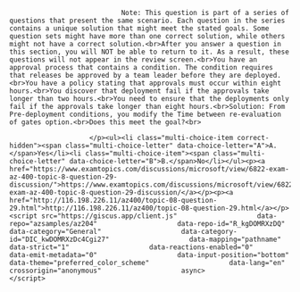 <p class="card-text">
							
								Note: This question is part of a series of questions that present the same scenario. Each question in the series contains a unique solution that might meet the stated goals. Some question sets might have more than one correct solution, while others might not have a correct solution.<br>After you answer a question in this section, you will NOT be able to return to it. As a result, these questions will not appear in the review screen.<br>You have an approval process that contains a condition. The condition requires that releases be approved by a team leader before they are deployed.<br>You have a policy stating that approvals must occur within eight hours.<br>You discover that deployment fail if the approvals take longer than two hours.<br>You need to ensure that the deployments only fail if the approvals take longer than eight hours.<br>Solution: From Pre-deployment conditions, you modify the Time between re-evaluation of gates option.<br>Does this meet the goal?<br>
							
						</p><ul><li class="multi-choice-item correct-hidden"><span class="multi-choice-letter" data-choice-letter="A">A.</span>Yes</li><li class="multi-choice-item"><span class="multi-choice-letter" data-choice-letter="B">B.</span>No</li></ul><p><a href="https://www.examtopics.com/discussions/microsoft/view/6822-exam-az-400-topic-8-question-29-discussion/">https://www.examtopics.com/discussions/microsoft/view/6822-exam-az-400-topic-8-question-29-discussion/</a></p><p><a href="http://116.198.226.11/az400/topic-08-question-29.html">http://116.198.226.11/az400/topic-08-question-29.html</a></p><script src="https://giscus.app/client.js"                    data-repo="azsamples/az204"                    data-repo-id="R_kgDOMRXzDQ"                    data-category="General"                    data-category-id="DIC_kwDOMRXzDc4Cgi27"                    data-mapping="pathname"                    data-strict="1"                    data-reactions-enabled="0"                    data-emit-metadata="0"                    data-input-position="bottom"                    data-theme="preferred_color_scheme"                    data-lang="en"                    crossorigin="anonymous"                    async>                    </script>